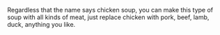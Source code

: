 Regardless that the name says chicken soup, you can make this type of soup with all kinds of meat, just replace chicken with pork, beef, lamb, duck, anything you like.